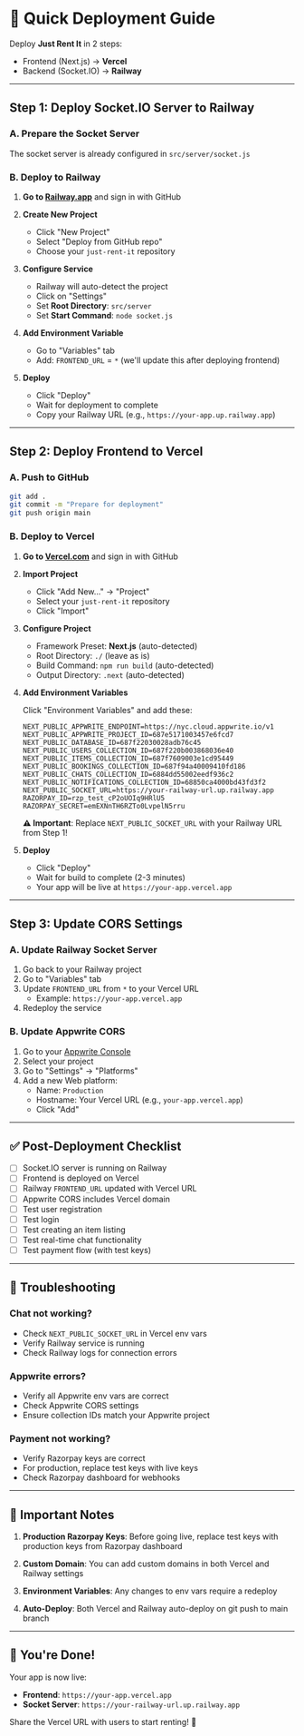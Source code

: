 # 🚀 Quick Deployment Guide

Deploy **Just Rent It** in 2 steps:
- Frontend (Next.js) → **Vercel**
- Backend (Socket.IO) → **Railway**

---

## Step 1: Deploy Socket.IO Server to Railway

### A. Prepare the Socket Server

The socket server is already configured in `src/server/socket.js`

### B. Deploy to Railway

1. **Go to [Railway.app](https://railway.app)** and sign in with GitHub

2. **Create New Project**
   - Click "New Project"
   - Select "Deploy from GitHub repo"
   - Choose your `just-rent-it` repository

3. **Configure Service**
   - Railway will auto-detect the project
   - Click on "Settings" 
   - Set **Root Directory**: `src/server`
   - Set **Start Command**: `node socket.js`

4. **Add Environment Variable**
   - Go to "Variables" tab
   - Add: `FRONTEND_URL` = `*` (we'll update this after deploying frontend)

5. **Deploy**
   - Click "Deploy"
   - Wait for deployment to complete
   - Copy your Railway URL (e.g., `https://your-app.up.railway.app`)

---

## Step 2: Deploy Frontend to Vercel

### A. Push to GitHub

```bash
git add .
git commit -m "Prepare for deployment"
git push origin main
```

### B. Deploy to Vercel

1. **Go to [Vercel.com](https://vercel.com)** and sign in with GitHub

2. **Import Project**
   - Click "Add New..." → "Project"
   - Select your `just-rent-it` repository
   - Click "Import"

3. **Configure Project**
   - Framework Preset: **Next.js** (auto-detected)
   - Root Directory: `./` (leave as is)
   - Build Command: `npm run build` (auto-detected)
   - Output Directory: `.next` (auto-detected)

4. **Add Environment Variables**
   
   Click "Environment Variables" and add these:

   ```env
   NEXT_PUBLIC_APPWRITE_ENDPOINT=https://nyc.cloud.appwrite.io/v1
   NEXT_PUBLIC_APPWRITE_PROJECT_ID=687e5171003457e6fcd7
   NEXT_PUBLIC_DATABASE_ID=687f22030028adb76c45
   NEXT_PUBLIC_USERS_COLLECTION_ID=687f220b003868036e40
   NEXT_PUBLIC_ITEMS_COLLECTION_ID=687f7609003e1cd95449
   NEXT_PUBLIC_BOOKINGS_COLLECTION_ID=687f94a40009410fd186
   NEXT_PUBLIC_CHATS_COLLECTION_ID=6884dd55002eedf936c2
   NEXT_PUBLIC_NOTIFICATIONS_COLLECTION_ID=68850ca4000bd43fd3f2
   NEXT_PUBLIC_SOCKET_URL=https://your-railway-url.up.railway.app
   RAZORPAY_ID=rzp_test_cP2oUOIq9HRlU5
   RAZORPAY_SECRET=emEXNnTH6RZTo0LvpelN5rru
   ```

   **⚠️ Important**: Replace `NEXT_PUBLIC_SOCKET_URL` with your Railway URL from Step 1!

5. **Deploy**
   - Click "Deploy"
   - Wait for build to complete (2-3 minutes)
   - Your app will be live at `https://your-app.vercel.app`

---

## Step 3: Update CORS Settings

### A. Update Railway Socket Server

1. Go back to your Railway project
2. Go to "Variables" tab
3. Update `FRONTEND_URL` from `*` to your Vercel URL
   - Example: `https://your-app.vercel.app`
4. Redeploy the service

### B. Update Appwrite CORS

1. Go to your [Appwrite Console](https://cloud.appwrite.io)
2. Select your project
3. Go to "Settings" → "Platforms"
4. Add a new Web platform:
   - Name: `Production`
   - Hostname: Your Vercel URL (e.g., `your-app.vercel.app`)
   - Click "Add"

---

## ✅ Post-Deployment Checklist

- [ ] Socket.IO server is running on Railway
- [ ] Frontend is deployed on Vercel
- [ ] Railway `FRONTEND_URL` updated with Vercel URL
- [ ] Appwrite CORS includes Vercel domain
- [ ] Test user registration
- [ ] Test login
- [ ] Test creating an item listing
- [ ] Test real-time chat functionality
- [ ] Test payment flow (with test keys)

---

## 🔧 Troubleshooting

### Chat not working?
- Check `NEXT_PUBLIC_SOCKET_URL` in Vercel env vars
- Verify Railway service is running
- Check Railway logs for connection errors

### Appwrite errors?
- Verify all Appwrite env vars are correct
- Check Appwrite CORS settings
- Ensure collection IDs match your Appwrite project

### Payment not working?
- Verify Razorpay keys are correct
- For production, replace test keys with live keys
- Check Razorpay dashboard for webhooks

---

## 📝 Important Notes

1. **Production Razorpay Keys**: Before going live, replace test keys with production keys from Razorpay dashboard

2. **Custom Domain**: You can add custom domains in both Vercel and Railway settings

3. **Environment Variables**: Any changes to env vars require a redeploy

4. **Auto-Deploy**: Both Vercel and Railway auto-deploy on git push to main branch

---

## 🎉 You're Done!

Your app is now live:
- **Frontend**: `https://your-app.vercel.app`
- **Socket Server**: `https://your-railway-url.up.railway.app`

Share the Vercel URL with users to start renting! 🎊
